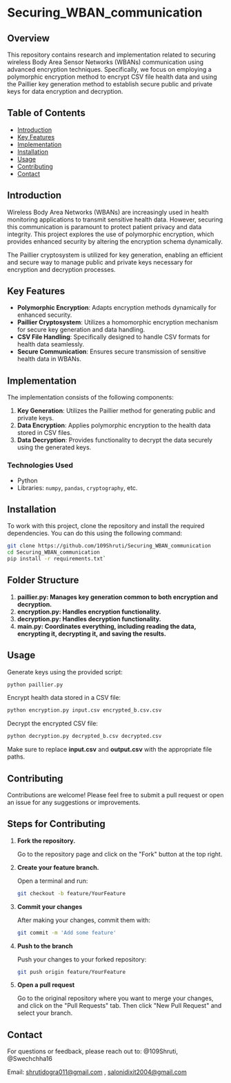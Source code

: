 # Securing_WBAN_communication
## Overview  

This repository contains research and implementation related to securing wireless Body Area Sensor Networks (WBANs) communication using advanced encryption techniques. Specifically, we focus on employing a polymorphic encryption method to encrypt CSV file health data and using the Paillier key generation method to establish secure public and private keys for data encryption and decryption.  

## Table of Contents  

- [Introduction](#introduction)  
- [Key Features](#key-features)  
- [Implementation](#implementation)  
- [Installation](#installation)  
- [Usage](#usage)  
- [Contributing](#contributing)  
- [Contact](#contact)  

## Introduction  

Wireless Body Area Networks (WBANs) are increasingly used in health monitoring applications to transmit sensitive health data. However, securing this communication is paramount to protect patient privacy and data integrity. This project explores the use of polymorphic encryption, which provides enhanced security by altering the encryption schema dynamically.  

The Paillier cryptosystem is utilized for key generation, enabling an efficient and secure way to manage public and private keys necessary for encryption and decryption processes.  

## Key Features  

- **Polymorphic Encryption**: Adapts encryption methods dynamically for enhanced security.  
- **Paillier Cryptosystem**: Utilizes a homomorphic encryption mechanism for secure key generation and data handling.  
- **CSV File Handling**: Specifically designed to handle CSV formats for health data seamlessly.  
- **Secure Communication**: Ensures secure transmission of sensitive health data in WBANs.  

## Implementation  

The implementation consists of the following components:  

1. **Key Generation**: Utilizes the Paillier method for generating public and private keys.  
2. **Data Encryption**: Applies polymorphic encryption to the health data stored in CSV files.  
3. **Data Decryption**: Provides functionality to decrypt the data securely using the generated keys.  

### Technologies Used  

- Python  
- Libraries: `numpy`, `pandas`, `cryptography`, etc.  

## Installation  

To work with this project, clone the repository and install the required dependencies. You can do this using the following command:  

```bash  
git clone https://github.com/109Shruti/Securing_WBAN_communication
cd Securing_WBAN_communication  
pip install -r requirements.txt`
```
## Folder Structure
1. **paillier.py: Manages key generation common to both encryption and decryption.**
2. **encryption.py: Handles encryption functionality.**
3. **decryption.py: Handles decryption functionality.**
4. **main.py: Coordinates everything, including reading the data, encrypting it, decrypting it, and saving the results.**

## Usage
Generate keys using the provided script:
```bash
python paillier.py
```
Encrypt health data stored in a CSV file:
```bash
python encryption.py input.csv encrypted_b.csv.csv
```
Decrypt the encrypted CSV file:
```bash
python decryption.py decrypted_b.csv decrypted.csv
```
Make sure to replace **input.csv** and **output.csv** with the appropriate file paths.

## Contributing
Contributions are welcome! Please feel free to submit a pull request or open an issue for any suggestions or improvements.

## Steps for Contributing  

1. **Fork the repository.**  
   
   Go to the repository page and click on the "Fork" button at the top right.  

2. **Create your feature branch.**  

   Open a terminal and run:  
   ```bash  
   git checkout -b feature/YourFeature

3. **Commit your changes**
   
    After making your changes, commit them with:
    ```bash
    git commit -m 'Add some feature'

4. **Push to the branch**

   Push your changes to your forked repository:
   ```bash
   git push origin feature/YourFeature

5. **Open a pull request**

   Go to the original repository where you want to merge your changes, and click on the "Pull       Requests" tab. Then click "New Pull Request" and select your branch.

## Contact
For questions or feedback, please reach out to:
@109Shruti, @Swechchha16

Email:
shrutidogra011@gmail.com ,
salonidixit2004@gmail.com

